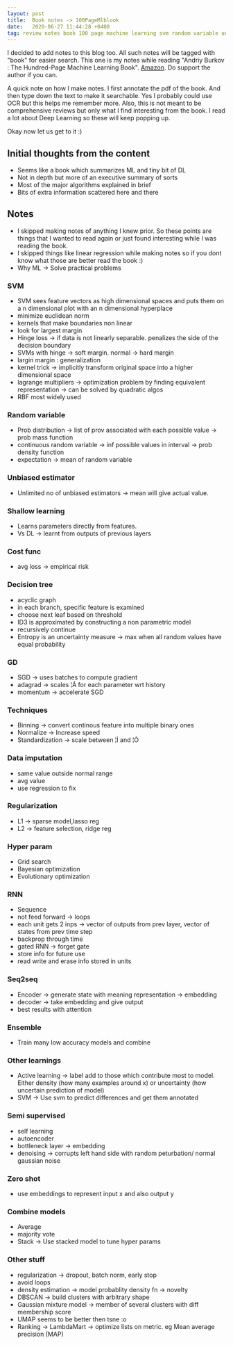 ```yaml
---
layout: post
title:  Book notes -> 100PageMlblook
date:   2020-06-27 11:44:28 +0400
tag: review notes book 100 page machine learning svm random variable unbiased estimator shallow cost decision id3 gd sdg bin norma standa impu regu hyper rnn seq ensem active semi zero combine vote stack dbsc umap 
---
```


I decided to add notes to this blog too. All such notes will be tagged with "book" for easier search.
This one is my notes while reading "Andriy Burkov : The Hundred-Page Machine Learning Book". [Amazon](http://themlbook.com/). Do support the author if you can.

A quick note on how I make notes. I first annotate the pdf of the book. And then type down the text to make it searchable. Yes I probably could use OCR but this helps me remember more. Also, this is not meant to be comprehensive reviews but only what I find interesting from the book. I read a lot about Deep Learning so these will keep popping up.

Okay now let us get to it :)

## Initial thoughts from the content
- Seems like a book which summarizes ML and tiny bit of DL
- Not in depth but more of an executive summary of sorts
- Most of the major algorithms explained in brief
- Bits of extra information scattered here and there

## Notes
- I skipped making notes of anything I knew prior. So these points are things that I wanted to read again or just found interesting while I was reading the book.
- I skipped things like linear regression while making notes so if you dont know what those are better read the book :)
- Why ML -> Solve practical problems

### SVM
- SVM sees feature vectors as high dimensional spaces and puts them on a n dimensional plot with an n dimensional hyperplace
- minimize euclidean norm
- kernels that make boundaries non linear
- look for largest margin
- Hinge loss -> if data is not linearly separable. penalizes the side of the decision boundary
- SVMs with hinge -> soft margin. normal -> hard margin
- largin margin : generalization
- kernel trick -> implicitly transform original space into a higher dimensional space
- lagrange multipliers -> optimization problem by finding equivalent representation -> can be solved by quadratic algos
- RBF most widely used

### Random variable
- Prob distribution -> list of prov associated with each possible value -> prob mass function
- continuous random variable -> inf possible values in interval -> prob density function
- expectation -> mean of random variable

### Unbiased estimator
- Unlimited no of unbiased estimators -> mean will give actual value.

### Shallow learning
  * Learns parameters directly from features.
  * Vs DL -> learnt from outputs of previous layers

### Cost func
  * avg loss -> empirical risk

### Decision tree
  * acyclic graph
  * in each branch, specific feature is examined
  * choose next leaf based on threshold
  * ID3 is approximated by constructing a non parametric model
  * recursively continue
  * Entropy is an uncertainty measure -> max when all random values have equal probability

### GD
  * SGD -> uses batches to compute gradient 
  * adagrad -> scales ¦Á for each parameter wrt history
  * momentum -> accelerate SGD

### Techniques
  * Binning -> convert continous feature into multiple binary ones
  * Normalize -> Increase speed
  * Standardization -> scale between ¦Ì and ¦Ò

### Data imputation
  * same value outside normal range
  * avg value
  * use regression to fix

### Regularization
  * L1 -> sparse model,lasso reg
  * L2 -> feature selection, ridge reg

### Hyper param
  * Grid search
  * Bayesian optimization
  * Evolutionary optimization

### RNN
  * Sequence
  * not feed forward -> loops
  * each unit gets 2 inps -> vector of outputs from prev layer, vector of states from prev time step
  * backprop through time
  * gated RNN -> forget gate
  * store info for future use
  * read write and erase info stored in units

### Seq2seq
  * Encoder -> generate state with meaning representation -> embedding
  * decoder -> take embedding and give output
  * best results with attention

### Ensemble
  * Train many low accuracy models and combine

### Other learnings
  * Active learning -> label add to those which contribute most to model. Either density (how many examples around x) or uncertainty (how uncertain prediction of model)
  * SVM -> Use svm to predict differences and get them annotated

### Semi supervised
  * self learning
  * autoencoder 
  * bottleneck layer -> embedding
  * denoising -> corrupts left hand side with random peturbation/ normal gaussian noise

### Zero shot
  * use embeddings to represent input x and also output y

### Combine models
  * Average
  * majority vote
  * Stack -> Use stacked model to tune hyper params
  
### Other stuff
  * regularization -> dropout, batch norm, early stop
  * avoid loops
  * density estimation -> model probablity density fn -> novelty
  * DBSCAN -> build clusters with arbitrary shape
  * Gaussian mixture model -> member of several clusters with diff membership score
  * UMAP seems to be better then tsne :o
  * Ranking -> LambdaMart -> optimize lists on metric. eg Mean average precision (MAP)
